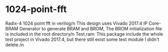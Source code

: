 # 1024-point-fft
Radix-4 1024 point fft in verilog/n
This design uses Vivado 2017.4 IP Core- BRAM Generator to generate BRAM and BROM, The BROM initialization file is included in the root directory/n
Test.ram: This package include the whole test project in Vivado 2017.4, but there still exist some test module I didn't delete./n
